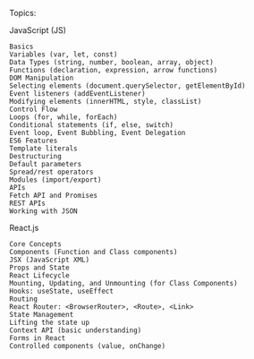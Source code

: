 Topics:

JavaScript (JS)

    Basics
    Variables (var, let, const)
    Data Types (string, number, boolean, array, object)
    Functions (declaration, expression, arrow functions)
    DOM Manipulation
    Selecting elements (document.querySelector, getElementById)
    Event listeners (addEventListener)
    Modifying elements (innerHTML, style, classList)
    Control Flow
    Loops (for, while, forEach)
    Conditional statements (if, else, switch)
    Event loop, Event Bubbling, Event Delegation
    ES6 Features
    Template literals
    Destructuring
    Default parameters
    Spread/rest operators
    Modules (import/export)
    APIs
    Fetch API and Promises
    REST APIs
    Working with JSON

React.js

    Core Concepts
    Components (Function and Class components)
    JSX (JavaScript XML)
    Props and State
    React Lifecycle
    Mounting, Updating, and Unmounting (for Class Components)
    Hooks: useState, useEffect
    Routing
    React Router: <BrowserRouter>, <Route>, <Link>
    State Management
    Lifting the state up
    Context API (basic understanding)
    Forms in React
    Controlled components (value, onChange)
